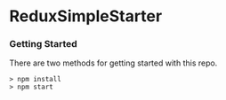 # ReduxSimpleStarter


### Getting Started

There are two methods for getting started with this repo.


```
> npm install
> npm start
```
